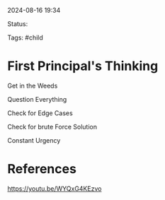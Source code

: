 
2024-08-16 19:34

Status:

Tags: #child 


# First Principal's Thinking


Get in the Weeds

Question Everything

Check for Edge Cases

Check for brute Force Solution

Constant Urgency

# References

https://youtu.be/WYQxG4KEzvo







